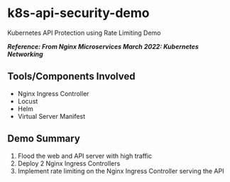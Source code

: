 # k8s-api-security-demo

Kubernetes API Protection using Rate Limiting Demo

***Reference: From Nginx Microservices March 2022: Kubernetes Networking***

## Tools/Components Involved

- Nginx Ingress Controller
- Locust
- Helm
- Virtual Server Manifest

## Demo Summary

1. Flood the web and API server with high traffic
2. Deploy 2 Nginx Ingress Controllers
3. Implement rate limiting on the Nginx Ingress Controller serving the API

